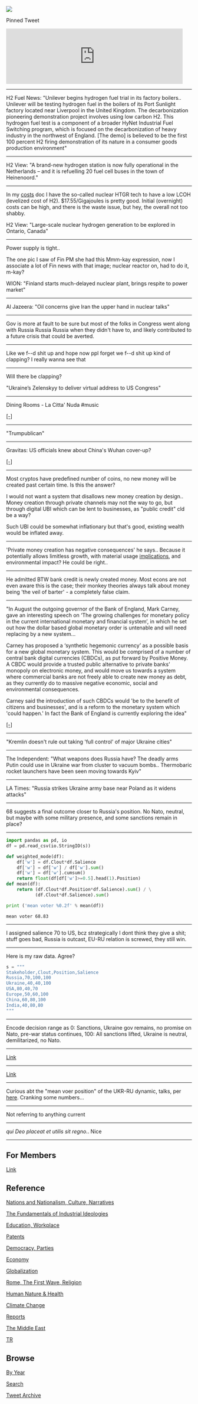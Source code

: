 <img src="https://drive.google.com/uc?export=view&id=1B2wf9R7AMH1d7Vw6e2mucLbIQ5NSjir7"/>

Pinned Tweet

<iframe width="95%" src="https://www.youtube.com/embed/2dgzKW8EKMc" title="YouTube video player" frameborder="0" allow="accelerometer; autoplay; clipboard-write; encrypted-media; gyroscope; picture-in-picture" allowfullscreen></iframe>

---

H2 Fuel News: "Unilever begins hydrogen fuel trial in its factory
boilers.. Unilever will be testing hydrogen fuel in the boilers of its
Port Sunlight factory located near Liverpool in the United
Kingdom. The decarbonization pioneering demonstration project involves
using low carbon H2. This hydrogen fuel test is a component of a
broader HyNet Industrial Fuel Switching program, which is focused on
the decarbonization of heavy industry in the northwest of
England. [The demo] is believed to be the first 100 percent H2 firing
demonstration of its nature in a consumer goods production
environment"

---

H2 View: "A brand-new hydrogen station is now fully operational in the
Netherlands – and it is refuelling 20 fuel cell buses in the town of
Heinenoord."

---

In my [costs](2022/02costs-lcoe.md) doc I have the so-called nuclear
HTGR tech to have a low LCOH (levelized cost of H2).
$17.55/Gigajoules is pretty good. Initial (overnight) costs can be
high, and there is the waste issue, but hey, the overall not too
shabby.

H2 View: "Large-scale nuclear hydrogen generation to be explored in Ontario, Canada"

---

Power supply is tight..

The one pic I saw of Fin PM she had this Mmm-kay expression, now I
associate a lot of Fin news with that image; nuclear reactor on, had
to do it, m-kay?

WION: "Finland starts much-delayed nuclear plant, brings respite to power market"

---

Al Jazeera: "Oil concerns give Iran the upper hand in nuclear talks"

---

Gov is more at fault to be sure but most of the folks in Congress went
along with Russia Russia Russia when they didn't have to, and likely
contributed to a future crisis that could be averted.

---

Like we f--d shit up and hope now ppl forget we f--d shit up kind of
clapping? I really wanna see that

---

Will there be clapping?

"Ukraine’s Zelenskyy to deliver virtual address to US Congress"

---

Dining Rooms - La Citta' Nuda \#music

[[-]](https://youtu.be/qSElwl8aklw)

---

"Trumpublican"

---

Gravitas: US officials knew about China's Wuhan cover-up?

[[-]](https://youtu.be/j7X87oAKBuQ?t=10)

---

Most cryptos have predefined number of coins, no new money will be
created past certain time. Is this the answer?

I would not want a system that disallows new money creation by
design.. Money creation through private channels may not the way to
go, but through digital UBI which can be lent to businesses, as
"public credit" cld be a way? 

Such UBI could be somewhat inflationary but that's good, existing
wealth would be inflated away. 

---

'Private money creation has negative consequences' he says.. Because
it potentially allows limitless growth, with material usage
[implications](2021/03/less-is-more-hickel.md), and environmental
impact? He could be right.. 

---

He admitted BTW bank credit is newly created money. Most econs are not
even aware this is the case; their monkey theories always talk about
money being 'the veil of barter' - a completely false claim.

---

"In August the outgoing governor of the Bank of England, Mark Carney,
gave an interesting speech on ‘The growing challenges for monetary
policy in the current international monetary and financial system’, in
which he set out how the dollar based global monetary order is
untenable and will need replacing by a new system...

Carney has proposed a ‘synthetic hegemonic currency’ as a possible
basis for a new global monetary system. This would be comprised of a
number of central bank digital currencies (CBDCs), as put forward by
Positive Money. A CBDC would provide a trusted public alternative to
private banks’ monopoly on electronic money, and would move us towards
a system where commercial banks are not freely able to create new
money as debt, as they currently do to massive negative economic,
social and environmental consequences.

Carney said the introduction of such CBDCs would 'be to the benefit of
citizens and businesses', and is a reform to the monetary system which
'could happen.' In fact the Bank of England is currently exploring the
idea"

[[-]](https://positivemoney.org/2019/09/mark-carney-there-will-be-change-in-unsustainable-monetary-system)

---

"Kremlin doesn't rule out taking 'full control' of major Ukraine
cities"

---

The Independent: "What weapons does Russia have? The deadly arms Putin
could use in Ukraine war from cluster to vacuum bombs.. Thermobaric
rocket launchers have been seen moving towards Kyiv"

---

LA Times: "Russia strikes Ukraine army base near Poland as it widens
attacks"

---

68 suggests a final outcome closer to Russia's position. No Nato,
neutral, but maybe with some military presence, and some sanctions
remain in place?

---

```python
import pandas as pd, io
df = pd.read_csv(io.StringIO(s))

def weighted_mode(df):
    df['w'] = df.Clout*df.Salience 
    df['w'] = df['w'] / df['w'].sum()
    df['w'] = df['w'].cumsum()
    return float(df[df['w']>=0.5].head(1).Position)    
def mean(df):
    return (df.Clout*df.Position*df.Salience).sum() / \
           (df.Clout*df.Salience).sum()

print ('mean voter %0.2f' % mean(df))
```

```text
mean voter 68.83
```

---

I assigned salience 70 to US, bcz strategically I dont think they give
a shit; stuff goes bad, Russia is outcast, EU-RU relation is screwed,
they still win.

---

Here is my raw data. Agree?

```python
s = """
Stakeholder,Clout,Position,Salience
Russia,70,100,100
Ukraine,40,40,100
USA,80,40,70
Europe,50,60,100
China,60,80,100
India,40,80,80
"""
```

---

Encode decision range as 0: Sanctions, Ukraine gov remains, no promise
on Nato, pre-war status continues, 100: All sanctions lifted, Ukraine
is neutral, demilitarized, no Nato.

---

[Link](https://drive.google.com/uc?export=view&id=1XHVZ3G6muR29BGSAsV2zBOqtn9TIvJHA)

---

[Link](https://drive.google.com/uc?export=view&id=1GFoFGDg3N0PcnkrbW0lwUGjHwmmD0G-Y)

---

Curious abt the "mean voer position" of the UKR-RU dynamic, talks,
per [here](2015/07/game-theory-greece.md). Cranking some numbers...

---

Not referring to anything current

---

*qui Deo placeat et utilis sit regno*.. Nice

---

## For Members

[Link](https://thirdwave-members.herokuapp.com)

## Reference

[Nations and Nationalism, Culture, Narratives](/2013/02/nations-and-nationalism.md)

[The Fundamentals of Industrial Ideologies](/2011/04/fundamentals-of-industrial-ideologies.md)

[Education, Workplace](2017/09/education-workplace.md)

[Patents](/2018/09/patents.md)

[Democracy, Parties](/2016/11/democracy.md)

[Economy](/2018/05/economy.md)

[Globalization](/2018/09/globalization.md)

[Rome, The First Wave, Religion](/2017/12/rome.md)

[Human Nature & Health](/2020/07/human-nature.md)

[Climate Change](/2018/12/climate.md)

[Reports](/2019/05/reports.md)

[The Middle East](/2019/07/middleeast.md)

[TR](../tr)

## Browse

[By Year](years.md)

[Search](search.html)

[Tweet Archive](/tweets/README.md)


